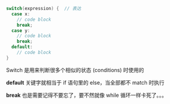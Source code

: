 ```cpp
switch(expression) {  // 表达
  case x:
    // code block
    break;
  case y:
    // code block
    break;
  default:
    // code block
}
```

Switch 是用来判断很多个相似的状态 (conditions) 时使用的

**default** 关键字就相当于 if 语句里的 else，当全部都不 match 时执行

**break** 也是需要记得不要忘了，要不然就像 while 循环一样卡死了。。。